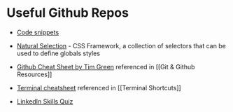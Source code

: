 # Useful Github Repos

- [Code snippets](https://github.com/flexdinesh/code-cheatsheet/tree/master/CSS)

- [Natural Selection](https://github.com/frontaid/natural-selection) -  CSS Framework, a collection of selectors that can be used to define globals styles

- [Github Cheat Sheet by Tim Green](https://github.com/tiimgreen/github-cheat-sheet) referenced in [[Git & Github Resources]]

- [Terminal cheatsheet](https://github.com/0nn0/terminal-mac-cheatsheet) referenced in [[Terminal Shortcuts]]

- [LinkedIn Skills Quiz](https://linkedin-faq.github.io/skill-assessments-quizzes/)



